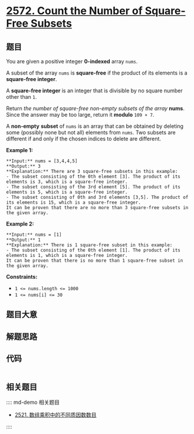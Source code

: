 # [2572. Count the Number of Square-Free Subsets](https://leetcode.com/problems/count-the-number-of-square-free-subsets)

## 题目

You are given a positive integer **0-indexed**  array `nums`.

A subset of the array `nums` is **square-free** if the product of its elements
is a **square-free integer**.

A **square-free integer** is an integer that is divisible by no square number
other than `1`.

Return _the number of square-free non-empty subsets of the array_ **nums**.
Since the answer may be too large, return it **modulo** `109 + 7`.

A **non-empty**   **subset** of `nums` is an array that can be obtained by
deleting some (possibly none but not all) elements from `nums`. Two subsets
are different if and only if the chosen indices to delete are different.



**Example 1:**

    
    
    **Input:** nums = [3,4,4,5]
    **Output:** 3
    **Explanation:** There are 3 square-free subsets in this example:
    - The subset consisting of the 0th element [3]. The product of its elements is 3, which is a square-free integer.
    - The subset consisting of the 3rd element [5]. The product of its elements is 5, which is a square-free integer.
    - The subset consisting of 0th and 3rd elements [3,5]. The product of its elements is 15, which is a square-free integer.
    It can be proven that there are no more than 3 square-free subsets in the given array.

**Example 2:**

    
    
    **Input:** nums = [1]
    **Output:** 1
    **Explanation:** There is 1 square-free subset in this example:
    - The subset consisting of the 0th element [1]. The product of its elements is 1, which is a square-free integer.
    It can be proven that there is no more than 1 square-free subset in the given array.
    



**Constraints:**

  * `1 <= nums.length <= 1000`
  * `1 <= nums[i] <= 30`


## 题目大意

## 解题思路

## 代码

```javascript

```

## 相关题目

:::: md-demo 相关题目
- [2521. 数组乘积中的不同质因数数目](https://leetcode.com/problems/distinct-prime-factors-of-product-of-array)

::::
